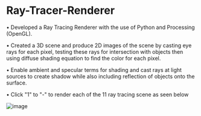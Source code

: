 # Ray-Tracer-Renderer

• Developed a Ray Tracing Renderer with the use of Python and Processing (OpenGL). 

• Created a 3D scene and produce 2D images of the scene by casting eye rays for each pixel, testing these rays for intersection with objects then using diffuse shading equation to find the color for each pixel.

• Enable ambient and specular terms for shading and cast rays at light sources to create shadow while also including reflection of objects onto the surface.

• Click "1" to "-" to render each of the 11 ray tracing scene as seen below


![image](https://user-images.githubusercontent.com/71167313/213613652-1c8b32f0-27dd-4c97-9428-ce7eecd5c342.png)
